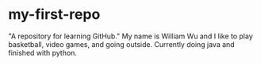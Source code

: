 # my-first-repo
"A repository for learning GitHub."
My name is William Wu and I like to play basketball, video games, and going outside. Currently doing java and finished with python. 





















